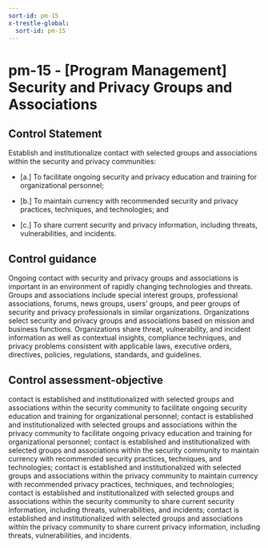 ```yaml
---
sort-id: pm-15
x-trestle-global:
  sort-id: pm-15
---
```


# pm-15 - \[Program Management\] Security and Privacy Groups and Associations

## Control Statement

Establish and institutionalize contact with selected groups and associations within the security and privacy communities:

- \[a.\] To facilitate ongoing security and privacy education and training for organizational personnel;

- \[b.\] To maintain currency with recommended security and privacy practices, techniques, and technologies; and

- \[c.\] To share current security and privacy information, including threats, vulnerabilities, and incidents.

## Control guidance

Ongoing contact with security and privacy groups and associations is important in an environment of rapidly changing technologies and threats. Groups and associations include special interest groups, professional associations, forums, news groups, users’ groups, and peer groups of security and privacy professionals in similar organizations. Organizations select security and privacy groups and associations based on mission and business functions. Organizations share threat, vulnerability, and incident information as well as contextual insights, compliance techniques, and privacy problems consistent with applicable laws, executive orders, directives, policies, regulations, standards, and guidelines.

## Control assessment-objective

contact is established and institutionalized with selected groups and associations within the security community to facilitate ongoing security education and training for organizational personnel;
contact is established and institutionalized with selected groups and associations within the privacy community to facilitate ongoing privacy education and training for organizational personnel;
contact is established and institutionalized with selected groups and associations within the security community to maintain currency with recommended security practices, techniques, and technologies;
contact is established and institutionalized with selected groups and associations within the privacy community to maintain currency with recommended privacy practices, techniques, and technologies;
contact is established and institutionalized with selected groups and associations within the security community to share current security information, including threats, vulnerabilities, and incidents;
contact is established and institutionalized with selected groups and associations within the privacy community to share current privacy information, including threats, vulnerabilities, and incidents.
